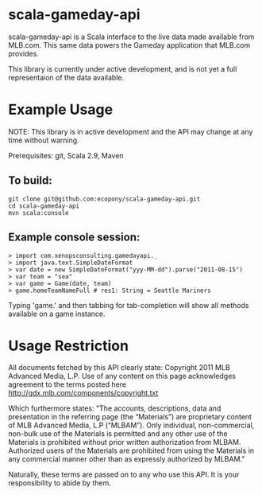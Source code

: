scala-gameday-api
=================

scala-gameday-api is a Scala interface to the live data made available from MLB.com. This same data powers the Gameday
application that MLB.com provides.

This library is currently under active development, and is not yet a full representaion of the data available.

Example Usage
=============

NOTE: This library is in active development and the API may change at any time without warning.

Prerequisites: git, Scala 2.9, Maven

To build:
---------

    git clone git@github.com:ecopony/scala-gameday-api.git
    cd scala-gameday-api
    mvn scala:console

Example console session:
------------------------

    > import com.xenopsconsulting.gamedayapi._
    > import java.text.SimpleDateFormat
    > var date = new SimpleDateFormat("yyy-MM-dd").parse("2011-08-15")
    > var team = "sea"
    > var game = Game(date, team)
    > game.homeTeamNameFull # res1: String = Seattle Mariners

Typing 'game.' and then tabbing for tab-completion will show all methods available on a game instance.


Usage Restriction
=================

All documents fetched by this API clearly state: Copyright 2011 MLB Advanced Media, L.P. Use of any content on this page
acknowledges agreement to the terms posted here http://gdx.mlb.com/components/copyright.txt

Which furthermore states: "The accounts, descriptions, data and presentation in the referring page (the “Materials”) are
proprietary content of MLB Advanced Media, L.P (“MLBAM”). Only individual, non-commercial, non-bulk use of the Materials
is permitted and any other use of the Materials is prohibited without prior written authorization from MLBAM. Authorized
users of the Materials are prohibited from using the Materials in any commercial manner other than as
expressly authorized by MLBAM."

Naturally, these terms are passed on to any who use this API. It is your responsibility to abide by them.

